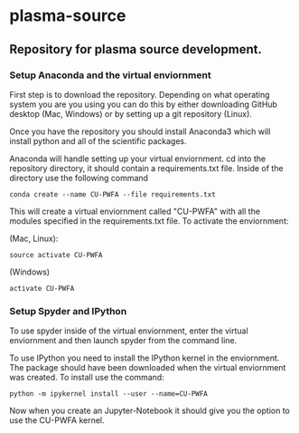 # plasma-source

## Repository for plasma source development.

### Setup Anaconda and the virtual enviornment

First step is to download the repository. Depending on what operating system you are you using you can do this by
either downloading GitHub desktop (Mac, Windows) or by setting up a git repository (Linux). 

Once you have the repository you should install Anaconda3 which will install python and all of the scientific packages.

Anaconda will handle setting up your virtual enviornment. cd into the repository directory, it should contain a
requirements.txt file. Inside of the directory use the following command
```
conda create --name CU-PWFA --file requirements.txt
```
This will create a virtual enviornment called "CU-PWFA" with all the modules specified in the requirements.txt file.
To activate the enviornment:

(Mac, Linux):
```
source activate CU-PWFA
```
(Windows)
```
activate CU-PWFA
```

### Setup Spyder and IPython

To use spyder inside of the virtual enviornment, enter the virtual enviornment and then launch spyder from the command
line. 

To use IPython you need to install the IPython kernel in the enviornment. The package should have been downloaded when
the virtual enviornment was created. To install use the command:
```
python -m ipykernel install --user --name=CU-PWFA
```
Now when you create an Jupyter-Notebook it should give you the option to use the CU-PWFA kernel.